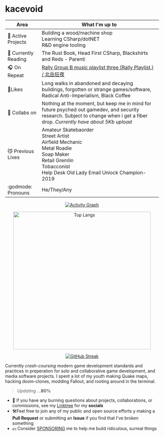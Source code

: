 # kacevoid

| Area| What I'm up to|
|-|-|
|🔨 Active Projects| Building a wood/machine shop<br>Learning CSharp/dotNET<br>R&D engine tooling | 
|📕 Currently Reading| The Rust Book, Head First CSharp, Blackshirts and Reds - Parenti|
|🎧 On Repeat| [Rally Group B music playlist three (Rally Playlist.) / 北岳狂夜](https://www.youtube.com/watch?v=9I0ZPW0ja_Q) |
|📎Likes| Long walks in abandoned and decaying buildings, forgotten or strange games/software, Radical Anti-Imperialism, Black Coffee|
|💬 Collabs on|Nothing at the moment, but keep me in mind for future psyched out gamedev, and security research. Subject to change when i get a fiber drop. *Currently have about 5Kb upload*|
|😼 Previous Lives| Amateur Skatebaorder<br>Street Artist<br>Airfield Mechanic<br>Metal Roadie<br>Soap Maker<br>Retail Gremlin<br>Tobacconist<br>Help Desk Old Lady Email Unlock Champion-2019|
|:godmode: Pronouns| He/They/Any |

<!--|:feelsgood: :godmode: :hurtrealbad: :finnadie:|:rage2: :trollface: :suspect:|-->

<div class="container" align="center">

[![Activity Graph](https://github-readme-activity-graph.vercel.app/graph?username=kacevoid&theme=react-dark)]()

<img alt="Top Langs" width="450" src="https://github-readme-stats.vercel.app/api/top-langs/?username=kacevoid&hide=scss,css,javascript,html&layout=compact&theme=dark">


[![GitHub Streak](https://github-readme-streak-stats.herokuapp.com?user=kacevoid&theme=bear&border_radius=0&date_format=%5BY%20%5DM%20j&hide_longest_streak=false)](https://git.io/streak-stats)

</div>

Currently *crash-coursing* modern game development standards and practices in preperation for solo and collaborative game development, and media software projects. I spent a lot of my youth making Quake maps, hacking doom-clones, modding Fallout, and rooting around in the terminal.

>*Updating* ...**80%**

- 💬 If you have any burning questions about projects, collaborations, or commissions, see my [Linktree](https://linktr.ee/KaceVOID) for my **socials**
- 🛠️Feel free to join any of my public and open source efforts y making a **Pull Request** or submitting an **Issue** if you find that I've broken something
- 💵 Consider [SPONSORING](https://github.com/sponsors/kacevoid) me to help me build ridiculous, surreal things

<!-- # Repo's of Note
- [obsidian-walls](https://github.com/kacevoid/obsidian-walls) A set of Wallpapers for **Obsidian**, **Logseq**, and any others that allow custom wallpapers via plugins or config. (WIP-refreshing and adding new stuff) -->

